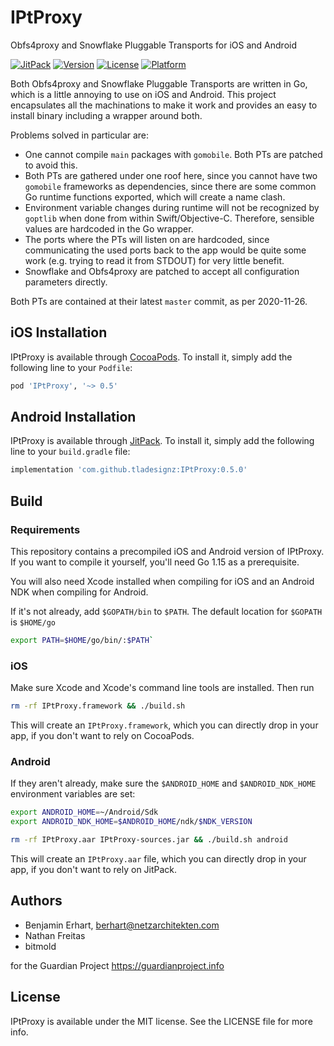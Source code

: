 # IPtProxy

Obfs4proxy and Snowflake Pluggable Transports for iOS and Android

[![JitPack](https://jitpack.io/v/tladesignz/IPtProxy.svg)](https://jitpack.io/#tladesignz/IPtProxy)
[![Version](https://img.shields.io/cocoapods/v/IPtProxy.svg?style=flat)](https://cocoapods.org/pods/IPtProxy)
[![License](https://img.shields.io/cocoapods/l/IPtProxy.svg?style=flat)](https://cocoapods.org/pods/IPtProxy)
[![Platform](https://img.shields.io/cocoapods/p/IPtProxy.svg?style=flat)](https://cocoapods.org/pods/IPtProxy)

Both Obfs4proxy and Snowflake Pluggable Transports are written in Go, which
is a little annoying to use on iOS and Android.
This project encapsulates all the machinations to make it work and provides an
easy to install binary including a wrapper around both.

Problems solved in particular are:

- One cannot compile `main` packages with `gomobile`. Both PTs are patched
  to avoid this.
- Both PTs are gathered under one roof here, since you cannot have two
  `gomobile` frameworks as dependencies, since there are some common Go
  runtime functions exported, which will create a name clash.
- Environment variable changes during runtime will not be recognized by
  `goptlib` when done from within Swift/Objective-C. Therefore, sensible
  values are hardcoded in the Go wrapper.
- The ports where the PTs will listen on are hardcoded, since communicating
  the used ports back to the app would be quite some work (e.g. trying to
  read it from STDOUT) for very little benefit.
- Snowflake and Obfs4proxy are patched to accept all configuration parameters 
  directly.

Both PTs are contained at their latest `master` commit, as per 2020-11-26.

## iOS Installation

IPtProxy is available through [CocoaPods](https://cocoapods.org). To install
it, simply add the following line to your `Podfile`:

```ruby
pod 'IPtProxy', '~> 0.5'
```

## Android Installation

IPtProxy is available through [JitPack](https://jitpack.io). To install
it, simply add the following line to your `build.gradle` file:

```groovy
implementation 'com.github.tladesignz:IPtProxy:0.5.0'
```

## Build

### Requirements

This repository contains a precompiled iOS and Android version of IPtProxy.
If you want to compile it yourself, you'll need Go 1.15 as a prerequisite.

You will also need Xcode installed when compiling for iOS and an Android NDK
when compiling for Android.

If it's not already, add `$GOPATH/bin` to `$PATH`. The default location 
for `$GOPATH` is `$HOME/go` 

```bash
export PATH=$HOME/go/bin/:$PATH` 
```

### iOS

Make sure Xcode and Xcode's command line tools are installed. Then run

```bash
rm -rf IPtProxy.framework && ./build.sh
```

This will create an `IPtProxy.framework`, which you can directly drop in your app,
if you don't want to rely on CocoaPods.

### Android

If they aren't already, make sure the `$ANDROID_HOME` and `$ANDROID_NDK_HOME` 
environment variables are set:

```bash
export ANDROID_HOME=~/Android/Sdk
export ANDROID_NDK_HOME=$ANDROID_HOME/ndk/$NDK_VERSION

rm -rf IPtProxy.aar IPtProxy-sources.jar && ./build.sh android
```

This will create an `IPtProxy.aar` file, which you can directly drop in your app, 
if you don't want to rely on JitPack.

## Authors

- Benjamin Erhart, berhart@netzarchitekten.com
- Nathan Freitas
- bitmold

for the Guardian Project https://guardianproject.info

## License

IPtProxy is available under the MIT license. See the LICENSE file for more info.
